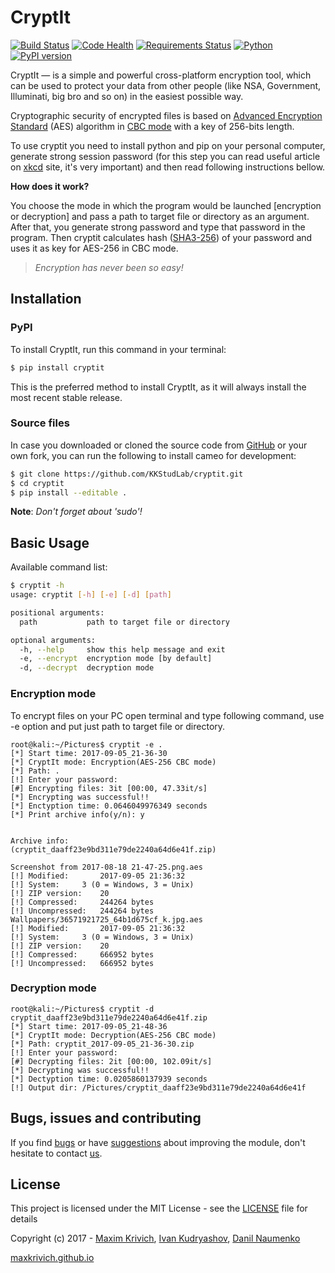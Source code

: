 # CryptIt
[![Build Status](https://travis-ci.org/KKStudLab/cryptit.svg?branch=master)](https://travis-ci.org/KKStudLab/cryptit)
[![Code Health](https://landscape.io/github/KKStudLab/cryptit/master/landscape.svg?style=flat)](https://landscape.io/github/KKStudLab/cryptit/master)
[![Requirements Status](https://requires.io/github/KKStudLab/cryptit/requirements.svg?branch=master)](https://requires.io/github/KKStudLab/cryptit/requirements/?branch=master)
[![Python](https://img.shields.io/badge/python-2.7+,%203.5+-blue.svg)](https://github.com/KKStudLab/cryptit)
[![PyPI version](https://badge.fury.io/py/cryptit.svg)](https://badge.fury.io/py/cryptit)

CryptIt — is a simple and powerful cross-platform encryption tool, which can be used to protect your data from other people (like NSA, Government, Illuminati, big bro and so on) in the easiest possible way. 

Cryptographic security of encrypted files is based on [Advanced Encryption Standard]  (AES) algorithm in [CBC mode] with a key of 256-bits length.

To use cryptit you need to install python and pip on your personal computer, generate strong session password (for this step you can read useful article on [xkcd] site, it's very important) and then read following instructions bellow.

__How does it work?__

You choose the mode in which the program would be launched [encryption or decryption] and pass a path to target file or directory as an argument. After that, you generate strong password and type that password in the program. Then cryptit calculates hash ([SHA3-256]) of your password and uses it as key for AES-256 in CBC mode.

> _Encryption has never been so easy!_

## Installation

### PyPI
To install CryptIt, run this command in your terminal:
```sh
$ pip install cryptit
```
This is the preferred method to install CryptIt, as it will always install the most recent stable release.

### Source files
In case you downloaded or cloned the source code from [GitHub] or your own fork, you can run the following to install cameo for development:

```sh
$ git clone https://github.com/KKStudLab/cryptit.git
$ cd cryptit
$ pip install --editable .
```
**Note**: _Don't forget about 'sudo'!_

## Basic Usage
Available command list:
```sh
$ cryptit -h
usage: cryptit [-h] [-e] [-d] [path]

positional arguments:
  path           path to target file or directory

optional arguments:
  -h, --help     show this help message and exit
  -e, --encrypt  encryption mode [by default]
  -d, --decrypt  decryption mode
```

### Encryption mode
To encrypt files on your PC open terminal and type following command, use -e option and put just path to target file or directory.
```
root@kali:~/Pictures$ cryptit -e .
[*] Start time: 2017-09-05_21-36-30
[*] CryptIt mode: Encryption(AES-256 CBC mode)
[*] Path: .
[!] Enter your password: 
[#] Encrypting files: 3it [00:00, 47.33it/s]
[*] Encrypting was successful!!
[*] Enctyption time: 0.0646049976349 seconds
[*] Print archive info(y/n): y


Archive info:
(cryptit_daaff23e9bd311e79de2240a64d6e41f.zip)

Screenshot from 2017-08-18 21-47-25.png.aes
[!] Modified:		2017-09-05 21:36:32
[!] System:		3 (0 = Windows, 3 = Unix)
[!] ZIP version:	20
[!] Compressed:		244264 bytes
[!] Uncompressed:	244264 bytes
Wallpapers/36571921725_64b1d675cf_k.jpg.aes
[!] Modified:		2017-09-05 21:36:32
[!] System:		3 (0 = Windows, 3 = Unix)
[!] ZIP version:	20
[!] Compressed:		666952 bytes
[!] Uncompressed:	666952 bytes
```

### Decryption mode
```
root@kali:~/Pictures$ cryptit -d cryptit_daaff23e9bd311e79de2240a64d6e41f.zip
[*] Start time: 2017-09-05_21-48-36
[*] CryptIt mode: Decryption(AES-256 CBC mode)
[*] Path: cryptit_2017-09-05_21-36-30.zip
[!] Enter your password: 
[#] Decrypting files: 2it [00:00, 102.09it/s]
[*] Decrypting was successful!!
[*] Dectyption time: 0.0205860137939 seconds
[!] Output dir: /Pictures/cryptit_daaff23e9bd311e79de2240a64d6e41f
```

## Bugs, issues and contributing

If you find [bugs] or have [suggestions] about improving the module, don't hesitate to contact [us].


## License

This project is licensed under the MIT License - see the [LICENSE] file for details

Copyright (c) 2017 - [Maxim Krivich], [Ivan Kudryashov], [Danil Naumenko]

[maxkrivich.github.io](https://maxkrivich.github.io/)

[Advanced Encryption Standard]: <https://en.wikipedia.org/wiki/Advanced_Encryption_Standard>
[CBC mode]: <https://en.wikipedia.org/wiki/Block_cipher_mode_of_operation#Cipher_Block_Chaining_.28CBC.29>
[xkcd]: <https://xkcd.com/936/>
[SHA3-256]: <https://en.wikipedia.org/wiki/SHA-3>
[GitHub]: <https://github.com/KKStudLab/cryptit>
[bugs]: <https://github.com/KKStudLab/cryptit/issues>
[suggestions]: <https://github.com/KKStudLab/cryptit/issues>
[us]: <https://github.com/KKStudLab/cryptit/blob/master/AUTHORS.md>
[LICENSE]: <https://github.com/KKStudLab/cryptit/blob/master/LICENSE>
[Maxim Krivich]: <https://github.com/maxkrivich>
[Ivan Kudryashov]: <https://github.com/entick>
[Danil Naumenko]: <https://github.com/umqa>
